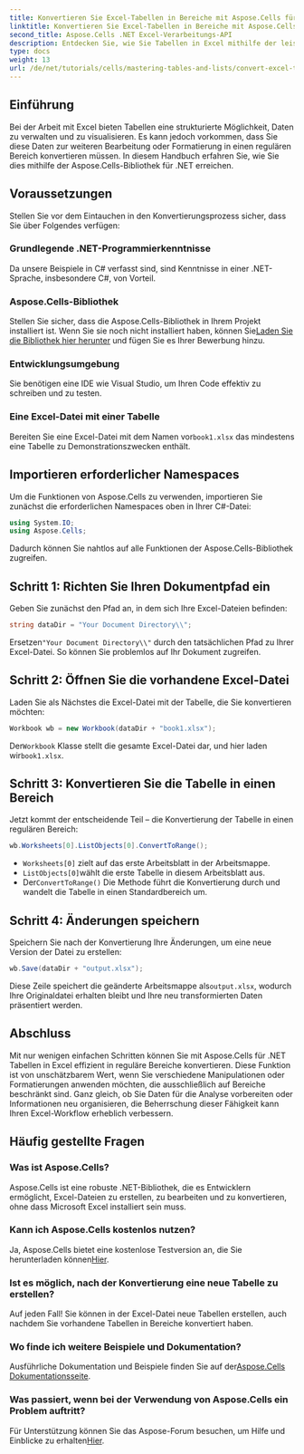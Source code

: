 ```yaml
---
title: Konvertieren Sie Excel-Tabellen in Bereiche mit Aspose.Cells für .NET
linktitle: Konvertieren Sie Excel-Tabellen in Bereiche mit Aspose.Cells für .NET
second_title: Aspose.Cells .NET Excel-Verarbeitungs-API
description: Entdecken Sie, wie Sie Tabellen in Excel mithilfe der leistungsstarken Aspose.Cells-Bibliothek für .NET nahtlos in reguläre Bereiche konvertieren. Diese Schritt-für-Schritt-Anleitung deckt alles ab, vom Einrichten Ihrer Umgebung bis zur Durchführung der Konvertierung.
type: docs
weight: 13
url: /de/net/tutorials/cells/mastering-tables-and-lists/convert-excel-tables-to-range/
---
```

## Einführung

Bei der Arbeit mit Excel bieten Tabellen eine strukturierte Möglichkeit, Daten zu verwalten und zu visualisieren. Es kann jedoch vorkommen, dass Sie diese Daten zur weiteren Bearbeitung oder Formatierung in einen regulären Bereich konvertieren müssen. In diesem Handbuch erfahren Sie, wie Sie dies mithilfe der Aspose.Cells-Bibliothek für .NET erreichen.

## Voraussetzungen
Stellen Sie vor dem Eintauchen in den Konvertierungsprozess sicher, dass Sie über Folgendes verfügen:

### Grundlegende .NET-Programmierkenntnisse
Da unsere Beispiele in C# verfasst sind, sind Kenntnisse in einer .NET-Sprache, insbesondere C#, von Vorteil.

### Aspose.Cells-Bibliothek
 Stellen Sie sicher, dass die Aspose.Cells-Bibliothek in Ihrem Projekt installiert ist. Wenn Sie sie noch nicht installiert haben, können Sie[Laden Sie die Bibliothek hier herunter](https://releases.aspose.com/cells/net/) und fügen Sie es Ihrer Bewerbung hinzu.

### Entwicklungsumgebung
Sie benötigen eine IDE wie Visual Studio, um Ihren Code effektiv zu schreiben und zu testen.

### Eine Excel-Datei mit einer Tabelle
 Bereiten Sie eine Excel-Datei mit dem Namen vor`book1.xlsx` das mindestens eine Tabelle zu Demonstrationszwecken enthält.

## Importieren erforderlicher Namespaces
Um die Funktionen von Aspose.Cells zu verwenden, importieren Sie zunächst die erforderlichen Namespaces oben in Ihrer C#-Datei:

```csharp
using System.IO;
using Aspose.Cells;
```

Dadurch können Sie nahtlos auf alle Funktionen der Aspose.Cells-Bibliothek zugreifen.

## Schritt 1: Richten Sie Ihren Dokumentpfad ein
Geben Sie zunächst den Pfad an, in dem sich Ihre Excel-Dateien befinden:

```csharp
string dataDir = "Your Document Directory\\";
```
 Ersetzen`"Your Document Directory\\"` durch den tatsächlichen Pfad zu Ihrer Excel-Datei. So können Sie problemlos auf Ihr Dokument zugreifen.

## Schritt 2: Öffnen Sie die vorhandene Excel-Datei
Laden Sie als Nächstes die Excel-Datei mit der Tabelle, die Sie konvertieren möchten:

```csharp
Workbook wb = new Workbook(dataDir + "book1.xlsx");
```
 Der`Workbook` Klasse stellt die gesamte Excel-Datei dar, und hier laden wir`book1.xlsx`.

## Schritt 3: Konvertieren Sie die Tabelle in einen Bereich
Jetzt kommt der entscheidende Teil – die Konvertierung der Tabelle in einen regulären Bereich:

```csharp
wb.Worksheets[0].ListObjects[0].ConvertToRange();
```

- `Worksheets[0]` zielt auf das erste Arbeitsblatt in der Arbeitsmappe.
- `ListObjects[0]`wählt die erste Tabelle in diesem Arbeitsblatt aus.
-  Der`ConvertToRange()` Die Methode führt die Konvertierung durch und wandelt die Tabelle in einen Standardbereich um.

## Schritt 4: Änderungen speichern
Speichern Sie nach der Konvertierung Ihre Änderungen, um eine neue Version der Datei zu erstellen:

```csharp
wb.Save(dataDir + "output.xlsx");
```
 Diese Zeile speichert die geänderte Arbeitsmappe als`output.xlsx`, wodurch Ihre Originaldatei erhalten bleibt und Ihre neu transformierten Daten präsentiert werden.

## Abschluss
Mit nur wenigen einfachen Schritten können Sie mit Aspose.Cells für .NET Tabellen in Excel effizient in reguläre Bereiche konvertieren. Diese Funktion ist von unschätzbarem Wert, wenn Sie verschiedene Manipulationen oder Formatierungen anwenden möchten, die ausschließlich auf Bereiche beschränkt sind. Ganz gleich, ob Sie Daten für die Analyse vorbereiten oder Informationen neu organisieren, die Beherrschung dieser Fähigkeit kann Ihren Excel-Workflow erheblich verbessern.

## Häufig gestellte Fragen

### Was ist Aspose.Cells?
Aspose.Cells ist eine robuste .NET-Bibliothek, die es Entwicklern ermöglicht, Excel-Dateien zu erstellen, zu bearbeiten und zu konvertieren, ohne dass Microsoft Excel installiert sein muss.

### Kann ich Aspose.Cells kostenlos nutzen?
Ja, Aspose.Cells bietet eine kostenlose Testversion an, die Sie herunterladen können[Hier](https://releases.aspose.com/cells/net/).

### Ist es möglich, nach der Konvertierung eine neue Tabelle zu erstellen?
Auf jeden Fall! Sie können in der Excel-Datei neue Tabellen erstellen, auch nachdem Sie vorhandene Tabellen in Bereiche konvertiert haben.

### Wo finde ich weitere Beispiele und Dokumentation?
 Ausführliche Dokumentation und Beispiele finden Sie auf der[Aspose.Cells Dokumentationsseite](https://reference.aspose.com/cells/net/).

### Was passiert, wenn bei der Verwendung von Aspose.Cells ein Problem auftritt?
 Für Unterstützung können Sie das Aspose-Forum besuchen, um Hilfe und Einblicke zu erhalten[Hier](https://forum.aspose.com/c/cells/9).
